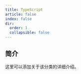 ```yaml
---
title: TypeScript
article: false
index: false
dir:
  order: 1
  collapsible: false
---
```


## 简介

这里可以添加关于该分类的详细介绍。
